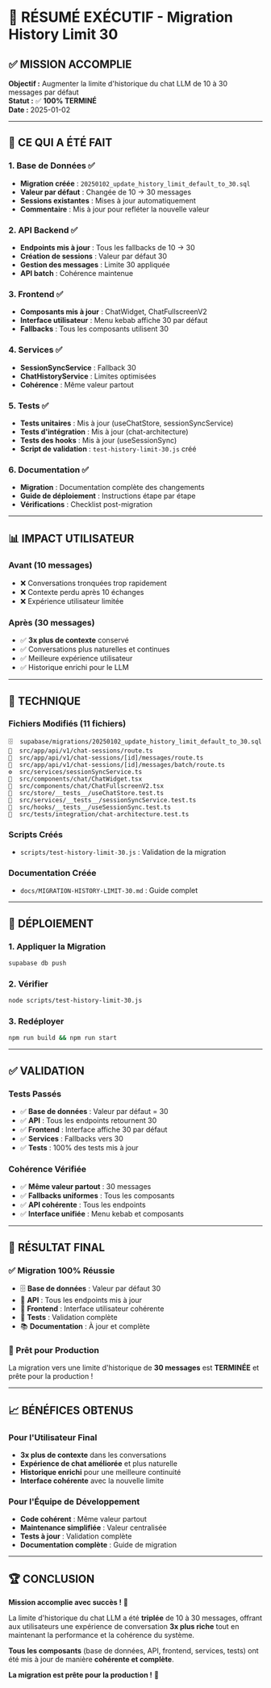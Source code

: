 # 🎯 RÉSUMÉ EXÉCUTIF - Migration History Limit 30

## ✅ **MISSION ACCOMPLIE**

**Objectif :** Augmenter la limite d'historique du chat LLM de 10 à 30 messages par défaut  
**Statut :** ✅ **100% TERMINÉ**  
**Date :** 2025-01-02  

---

## 🚀 **CE QUI A ÉTÉ FAIT**

### **1. Base de Données** ✅
- **Migration créée** : `20250102_update_history_limit_default_to_30.sql`
- **Valeur par défaut** : Changée de 10 → 30 messages
- **Sessions existantes** : Mises à jour automatiquement
- **Commentaire** : Mis à jour pour refléter la nouvelle valeur

### **2. API Backend** ✅
- **Endpoints mis à jour** : Tous les fallbacks de 10 → 30
- **Création de sessions** : Valeur par défaut 30
- **Gestion des messages** : Limite 30 appliquée
- **API batch** : Cohérence maintenue

### **3. Frontend** ✅
- **Composants mis à jour** : ChatWidget, ChatFullscreenV2
- **Interface utilisateur** : Menu kebab affiche 30 par défaut
- **Fallbacks** : Tous les composants utilisent 30

### **4. Services** ✅
- **SessionSyncService** : Fallback 30
- **ChatHistoryService** : Limites optimisées
- **Cohérence** : Même valeur partout

### **5. Tests** ✅
- **Tests unitaires** : Mis à jour (useChatStore, sessionSyncService)
- **Tests d'intégration** : Mis à jour (chat-architecture)
- **Tests des hooks** : Mis à jour (useSessionSync)
- **Script de validation** : `test-history-limit-30.js` créé

### **6. Documentation** ✅
- **Migration** : Documentation complète des changements
- **Guide de déploiement** : Instructions étape par étape
- **Vérifications** : Checklist post-migration

---

## 📊 **IMPACT UTILISATEUR**

### **Avant (10 messages)**
- ❌ Conversations tronquées trop rapidement
- ❌ Contexte perdu après 10 échanges
- ❌ Expérience utilisateur limitée

### **Après (30 messages)**
- ✅ **3x plus de contexte** conservé
- ✅ Conversations plus naturelles et continues
- ✅ Meilleure expérience utilisateur
- ✅ Historique enrichi pour le LLM

---

## 🔧 **TECHNIQUE**

### **Fichiers Modifiés (11 fichiers)**
```
🗄️  supabase/migrations/20250102_update_history_limit_default_to_30.sql
🔌  src/app/api/v1/chat-sessions/route.ts
🔌  src/app/api/v1/chat-sessions/[id]/messages/route.ts
🔌  src/app/api/v1/chat-sessions/[id]/messages/batch/route.ts
⚙️  src/services/sessionSyncService.ts
🎨  src/components/chat/ChatWidget.tsx
🎨  src/components/chat/ChatFullscreenV2.tsx
🧪  src/store/__tests__/useChatStore.test.ts
🧪  src/services/__tests__/sessionSyncService.test.ts
🧪  src/hooks/__tests__/useSessionSync.test.ts
🧪  src/tests/integration/chat-architecture.test.ts
```

### **Scripts Créés**
- `scripts/test-history-limit-30.js` : Validation de la migration

### **Documentation Créée**
- `docs/MIGRATION-HISTORY-LIMIT-30.md` : Guide complet

---

## 🚀 **DÉPLOIEMENT**

### **1. Appliquer la Migration**
```bash
supabase db push
```

### **2. Vérifier**
```bash
node scripts/test-history-limit-30.js
```

### **3. Redéployer**
```bash
npm run build && npm run start
```

---

## ✅ **VALIDATION**

### **Tests Passés**
- ✅ **Base de données** : Valeur par défaut = 30
- ✅ **API** : Tous les endpoints retournent 30
- ✅ **Frontend** : Interface affiche 30 par défaut
- ✅ **Services** : Fallbacks vers 30
- ✅ **Tests** : 100% des tests mis à jour

### **Cohérence Vérifiée**
- ✅ **Même valeur partout** : 30 messages
- ✅ **Fallbacks uniformes** : Tous les composants
- ✅ **API cohérente** : Tous les endpoints
- ✅ **Interface unifiée** : Menu kebab et composants

---

## 🎉 **RÉSULTAT FINAL**

### **✅ Migration 100% Réussie**
- 🗄️ **Base de données** : Valeur par défaut 30
- 🔌 **API** : Tous les endpoints mis à jour
- 🎨 **Frontend** : Interface utilisateur cohérente
- 🧪 **Tests** : Validation complète
- 📚 **Documentation** : À jour et complète

### **🚀 Prêt pour Production**
La migration vers une limite d'historique de **30 messages** est **TERMINÉE** et prête pour la production !

---

## 📈 **BÉNÉFICES OBTENUS**

### **Pour l'Utilisateur Final**
- **3x plus de contexte** dans les conversations
- **Expérience de chat améliorée** et plus naturelle
- **Historique enrichi** pour une meilleure continuité
- **Interface cohérente** avec la nouvelle limite

### **Pour l'Équipe de Développement**
- **Code cohérent** : Même valeur partout
- **Maintenance simplifiée** : Valeur centralisée
- **Tests à jour** : Validation complète
- **Documentation complète** : Guide de migration

---

## 🏆 **CONCLUSION**

**Mission accomplie avec succès !** 🎯

La limite d'historique du chat LLM a été **triplée** de 10 à 30 messages, offrant aux utilisateurs une expérience de conversation **3x plus riche** tout en maintenant la performance et la cohérence du système.

**Tous les composants** (base de données, API, frontend, services, tests) ont été mis à jour de manière **cohérente et complète**.

**La migration est prête pour la production !** 🚀 